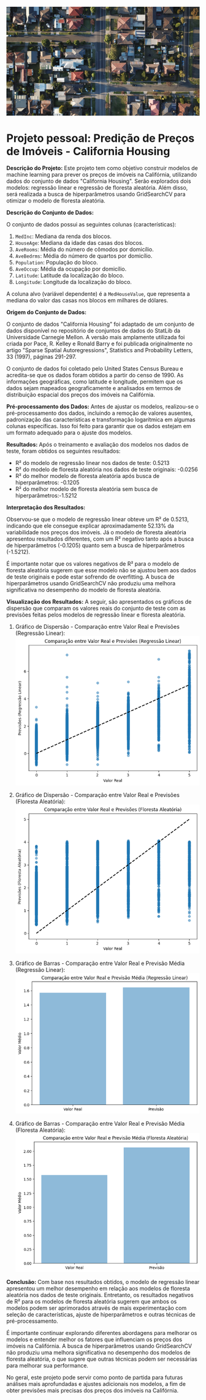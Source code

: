 ![Descrição da Imagem](houses2.jpg)

# Projeto pessoal: Predição de Preços de Imóveis - California Housing

**Descrição do Projeto:**
Este projeto tem como objetivo construir modelos de machine learning para prever os preços de imóveis na Califórnia, utilizando dados do conjunto de dados "California Housing". Serão explorados dois modelos: regressão linear e regressão de floresta aleatória. Além disso, será realizada a busca de hiperparâmetros usando GridSearchCV para otimizar o modelo de floresta aleatória.

**Descrição do Conjunto de Dados:**

O conjunto de dados possui as seguintes colunas (características):
1. `MedInc`: Mediana da renda dos blocos.
2. `HouseAge`: Mediana da idade das casas dos blocos.
3. `AveRooms`: Média do número de cômodos por domicílio.
4. `AveBedrms`: Média do número de quartos por domicílio.
5. `Population`: População do bloco.
6. `AveOccup`: Média da ocupação por domicílio.
7. `Latitude`: Latitude da localização do bloco.
8. `Longitude`: Longitude da localização do bloco.

A coluna alvo (variável dependente) é a `MedHouseValue`, que representa a mediana do valor das casas nos blocos em milhares de dólares.

**Origem do Conjunto de Dados:**

O conjunto de dados "California Housing" foi adaptado de um conjunto de dados disponível no repositório de conjuntos de dados do StatLib da Universidade Carnegie Mellon. A versão mais amplamente utilizada foi criada por Pace, R. Kelley e Ronald Barry e foi publicada originalmente no artigo "Sparse Spatial Autoregressions", Statistics and Probability Letters, 33 (1997), páginas 291-297.

O conjunto de dados foi coletado pelo United States Census Bureau e acredita-se que os dados foram obtidos a partir do censo de 1990. As informações geográficas, como latitude e longitude, permitem que os dados sejam mapeados geograficamente e analisados em termos de distribuição espacial dos preços dos imóveis na Califórnia.

**Pré-processamento dos Dados:**
Antes de ajustar os modelos, realizou-se o pré-processamento dos dados, incluindo a remoção de valores ausentes, padronização das características e transformação logarítmica em algumas colunas específicas. Isso foi feito para garantir que os dados estejam em um formato adequado para o ajuste dos modelos.

**Resultados:**
Após o treinamento e avaliação dos modelos nos dados de teste, foram obtidos os seguintes resultados:

- R² do modelo de regressão linear nos dados de teste: 0.5213
- R² do modelo de floresta aleatória nos dados de teste originais: -0.0256
- R² do melhor modelo de floresta aleatória após busca de hiperparâmetros: -0.1205
- R² do melhor modelo de floresta aleatória sem busca de hiperparâmetros:-1.5212 

**Interpretação dos Resultados:**

Observou-se que o modelo de regressão linear obteve um R² de 0.5213, indicando que ele consegue explicar aproximadamente 52.13% da variabilidade nos preços dos imóveis. Já o modelo de floresta aleatória apresentou resultados diferentes, com um R² negativo tanto após a busca de hiperparâmetros (-0.1205) quanto sem a busca de hiperparâmetros (-1.5212).

É importante notar que os valores negativos de R² para o modelo de floresta aleatória sugerem que esse modelo não se ajustou bem aos dados de teste originais e pode estar sofrendo de overfitting. A busca de hiperparâmetros usando GridSearchCV não produziu uma melhora significativa no desempenho do modelo de floresta aleatória.

**Visualização dos Resultados:**
A seguir, são apresentados os gráficos de dispersão que comparam os valores reais do conjunto de teste com as previsões feitas pelos modelos de regressão linear e floresta aleatória.

1. Gráfico de Dispersão - Comparação entre Valor Real e Previsões (Regressão Linear):
![Comparação entre Valor Real e Previsões (Regressão Linear)](comparacao_valor_real_previsoes_reg_linear.png)

2. Gráfico de Dispersão - Comparação entre Valor Real e Previsões (Floresta Aleatória):
![Comparação entre Valor Real e Previsões (Floresta Aleatória)](comparacao_valor_real_previsoes_forest.png.png)

3. Gráfico de Barras - Comparação entre Valor Real e Previsão Média (Regressão Linear):
![Comparação entre Valor Real e Previsão Média (Regressão Linear)](comparacao_valor_real_previsoes_reg_linear_barra.png.png)

4. Gráfico de Barras - Comparação entre Valor Real e Previsão Média (Floresta Aleatória):
![Comparação entre Valor Real e Previsão Média (Floresta Aleatória)](comparacao_valor_real_previsoes_forest_barra.png.png.png)

**Conclusão:**
Com base nos resultados obtidos, o modelo de regressão linear apresentou um melhor desempenho em relação aos modelos de floresta aleatória nos dados de teste originais. Entretanto, os resultados negativos de R² para os modelos de floresta aleatória sugerem que ambos os modelos podem ser aprimorados através de mais experimentação com seleção de características, ajuste de hiperparâmetros e outras técnicas de pré-processamento.

É importante continuar explorando diferentes abordagens para melhorar os modelos e entender melhor os fatores que influenciam os preços dos imóveis na Califórnia. A busca de hiperparâmetros usando GridSearchCV não produziu uma melhora significativa no desempenho dos modelos de floresta aleatória, o que sugere que outras técnicas podem ser necessárias para melhorar sua performance.

No geral, este projeto pode servir como ponto de partida para futuras análises mais aprofundadas e ajustes adicionais nos modelos, a fim de obter previsões mais precisas dos preços dos imóveis na Califórnia.
